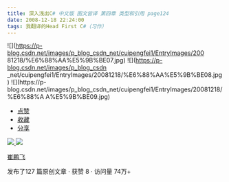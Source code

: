```yaml
---
title: 深入浅出C# 中文版 图文皆译 第四章 类型和引用 page124
date: 2008-12-18 22:24:00
tags: 我翻译的Head First C#（习作）
---
```

![](https://p-blog.csdn.net/images/p_blog_csdn_net/cuipengfei1/EntryImages/200
81218/%E6%88%AA%E5%9B%BE07.jpg) ![](https://p-blog.csdn.net/images/p_blog_csdn
_net/cuipengfei1/EntryImages/20081218/%E6%88%AA%E5%9B%BE08.jpg) ![](https://p-
blog.csdn.net/images/p_blog_csdn_net/cuipengfei1/EntryImages/20081218/%E6%88%A
A%E5%9B%BE09.jpg)

  * [ 点赞  ](javascript:;)
  * [ 收藏  ](javascript:;)
  * [ 分享 ](javascript:;)

[ ![](https://profile.csdnimg.cn/5/2/5/3_cuipengfei1)
![](https://g.csdnimg.cn/static/user-reg-year/1x/11.png)
](https://blog.csdn.net/cuipengfei1)

[ 崔鹏飞 ](https://blog.csdn.net/cuipengfei1)

发布了127 篇原创文章  ·  获赞 8  ·  访问量 74万+

